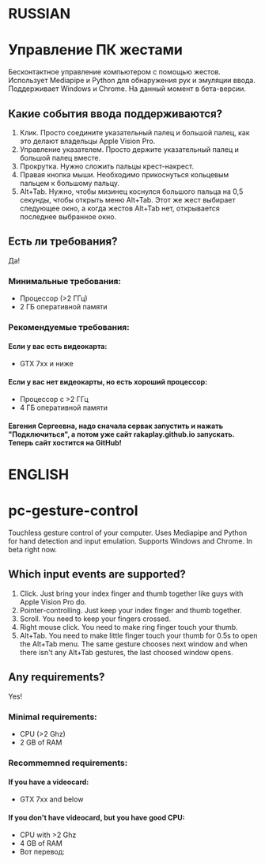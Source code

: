 # RUSSIAN
# Управление ПК жестами
Бесконтактное управление компьютером с помощью жестов. Использует Mediapipe и Python для обнаружения рук и эмуляции ввода. Поддерживает Windows и Chrome. На данный момент в бета-версии.

## Какие события ввода поддерживаются?
1. Клик. Просто соедините указательный палец и большой палец, как это делают владельцы Apple Vision Pro.
2. Управление указателем. Просто держите указательный палец и большой палец вместе.
3. Прокрутка. Нужно сложить пальцы крест-накрест.
4. Правая кнопка мыши. Необходимо прикоснуться кольцевым пальцем к большому пальцу.
5. Alt+Tab. Нужно, чтобы мизинец коснулся большого пальца на 0,5 секунды, чтобы открыть меню Alt+Tab. Этот же жест выбирает следующее окно, а когда жестов Alt+Tab нет, открывается последнее выбранное окно.

## Есть ли требования?
Да!

### Минимальные требования:
-  Процессор (>2 ГГц)
-  2 ГБ оперативной памяти

### Рекомендуемые требования:
#### Если у вас есть видеокарта:
-  GTX 7xx и ниже

#### Если у вас нет видеокарты, но есть хороший процессор:
-  Процессор с >2 ГГц
-  4 ГБ оперативной памяти
#### Евгения Сергеевна, надо сначала сервак запустить и нажать "Подключиться", а потом уже сайт rakaplay.github.io запускать. Теперь сайт хостится на GitHub!
# ENGLISH
# pc-gesture-control
 Touchless gesture control of your computer. Uses Mediapipe and Python for hand detection and input emulation. Supports Windows and Chrome. In beta right now.
## Which input events are supported?
1. Click. Just bring your index finger and thumb together like guys with Apple Vision Pro do.
2. Pointer-controlling. Just keep your index finger and thumb together.
3. Scroll. You need to keep your fingers crossed.
4. Right mouse click. You need to make ring finger touch your thumb.
5. Alt+Tab. You need to make little finger touch your thumb for 0.5s to open the Alt+Tab menu. The same gesture chooses next window and when there isn't any Alt+Tab gestures, the last choosed window opens.
## Any requirements?
Yes!
### Minimal requirements:
-  CPU (>2 Ghz)
-  2 GB of RAM
### Recommemned requirements:
#### If you have a videocard:
-  GTX 7xx and below
#### If you don't have videocard, but you have good CPU:
-  CPU with >2 Ghz
-  4 GB of RAM
-  Вот перевод:

